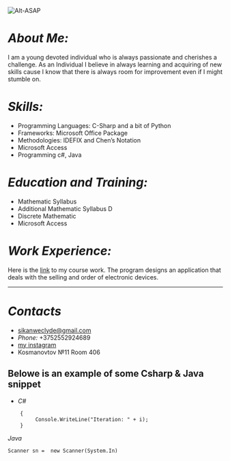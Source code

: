 ![Alt-ASAP](https://hiphopun.com/wp-content/uploads/2019/07/asap-rocky-eyes-closed.jpg)

# _*About Me:*_

I am a young devoted individual who is always passionate and cherishes a challenge. As an Individual I believe in always learning and acquiring of new skills cause I know that there is always room for improvement even if I might stumble on.

# _Skills:_                                    
* Programming Languages: C-Sharp and a bit of Python   
* Frameworks: Microsoft Office Package                 
* Methodologies: IDEFIX and Chen’s Notation          
* Microsoft Access                                     
* Programming c#, Java                                


# _Education and Training:_
*  Mathematic Syllabus
*  Additional Mathematic Syllabus D
*  Discrete Mathematic
*  Microsoft Access

# _Work Experience:_
Here is the [link](https://github.com/RockingWithTheBest/CourseWork1) to my course work. The program designs an application that deals with the selling and order of electronic devices. 

-------------------------------------------------------------
# _Contacts_
* [sikanweclyde@gmail.com](sikanweclyde@gmail.com)
* <i>Phone:</i> +3752552924689
* [my instagram](https://www.instagram.com/aboyfromafrica?igsh=MXdiMzRhcXQ1YzFqbg%3D%3D&utm_source=qr ) 
* Kosmanovtov №11 Room 406

## Belowe is  an example of some Csharp & Java snippet
* _C#_
``` foreach(int r int i)
    {
         Console.WriteLine("Iteration: " + i);
    }

```
_Java_

`Scanner sn =  new Scanner(System.In)`